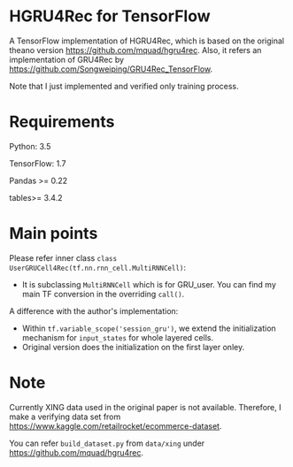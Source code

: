 # HGRU4Rec for TensorFlow

A TensorFlow implementation of HGRU4Rec, which is based on the original theano version https://github.com/mquad/hgru4rec.
Also, it refers an implementation of GRU4Rec by https://github.com/Songweiping/GRU4Rec_TensorFlow.

Note that I just implemented and verified only training process. 

# Requirements

Python: 3.5

TensorFlow: 1.7

Pandas >= 0.22

tables>= 3.4.2

# Main points
Please refer inner class `class UserGRUCell4Rec(tf.nn.rnn_cell.MultiRNNCell)`:

- It is subclassing `MultiRNNCell` which is for GRU_user. You can find my main TF conversion in the overriding `call()`.

A difference with the author's implementation:
- Within `tf.variable_scope('session_gru')`, we extend the initialization mechanism for `input_states` for whole layered cells.
- Original version does the initialization on the first layer onley.

# Note

Currently XING data used in the original paper is not available. Therefore, I make a verifying data set from https://www.kaggle.com/retailrocket/ecommerce-dataset.

You can refer `build_dataset.py` from `data/xing` under https://github.com/mquad/hgru4rec. 
